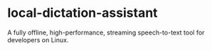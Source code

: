 # local-dictation-assistant
A fully offline, high-performance, streaming speech-to-text tool for developers on Linux.
